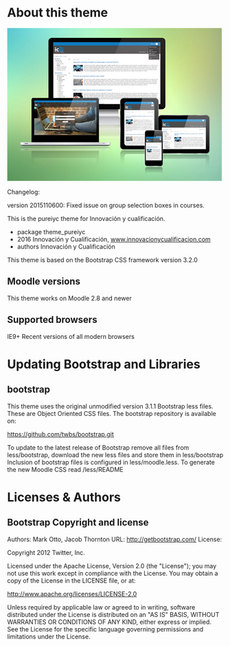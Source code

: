 About this theme
================

![image1](pix/screenshot.jpg "Captura de pantalla de pureiyc")

Changelog:

version 2015110600: Fixed issue on group selection boxes in courses.

This is the pureiyc theme for Innovación y cualificación.

* package   theme_pureiyc
* 2016 Innovación y Cualificación, www.innovacionycualificacion.com
* authors   Innovación y Cualificación


This theme is based on the Bootstrap CSS framework version 3.2.0


Moodle versions
---------------
This theme works on Moodle 2.8 and newer


Supported browsers
------------------
IE9+
Recent versions of all modern browsers


Updating Bootstrap and Libraries
================================

bootstrap
-----------------
This theme uses the original unmodified version 3.1.1 Bootstrap less files. These are
Object Oriented CSS files. The bootstrap repository is available on:

https://github.com/twbs/bootstrap.git

To update to the latest release of Bootstrap remove all files from less/bootstrap,
download the new less files and store them in less/bootstrap
Inclusion of bootstrap files is configured in less/moodle.less. To generate the new
Moodle CSS read /less/README


Licenses & Authors
==================

Bootstrap Copyright and license
---------------------------------------
Authors: Mark Otto, Jacob Thornton
URL: http://getbootstrap.com/
License:

Copyright 2012 Twitter, Inc.

Licensed under the Apache License, Version 2.0 (the "License");
you may not use this work except in compliance with the License.
You may obtain a copy of the License in the LICENSE file, or at:

   http://www.apache.org/licenses/LICENSE-2.0

Unless required by applicable law or agreed to in writing, software
distributed under the License is distributed on an "AS IS" BASIS,
WITHOUT WARRANTIES OR CONDITIONS OF ANY KIND, either express or implied.
See the License for the specific language governing permissions and
limitations under the License.
